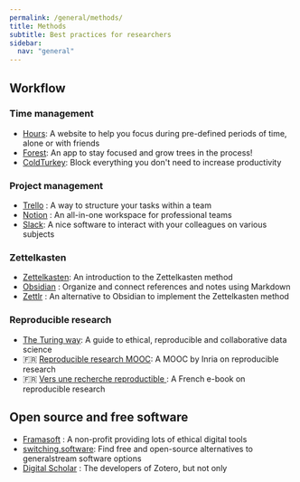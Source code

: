 ```yaml
---
permalink: /general/methods/
title: Methods
subtitle: Best practices for researchers
sidebar:
  nav: "general"
---
```


## Workflow

### Time management

- [Hours](https://hours.zone/): A website to help you focus during pre-defined periods of time, alone or with friends
- [Forest](https://www.forestapp.cc/): An app to stay focused and grow trees in the process!
- [ColdTurkey](https://getcoldturkey.com/): Block everything you don't need to increase productivity

### Project management

- [Trello](https://trello.com/) : A way to structure your tasks within a team
- [Notion](https://www.notion.so/) : An all-in-one workspace for professional teams
- [Slack](https://slack.com/intl/fr-fr): A nice software to interact with your colleagues on various subjects

### Zettelkasten

- [Zettelkasten](https://zettelkasten.de/introduction/): An introduction to the Zettelkasten method
- [Obsidian](https://obsidian.md/) : Organize and connect references and notes using Markdown
- [Zettlr](https://www.zettlr.com/) : An alternative to Obsidian to implement the Zettelkasten method

### Reproducible research

- [The Turing way](https://the-turing-way.netlify.app/welcome): A guide to ethical, reproducible and collaborative data science
- 🇫🇷 [Reproducible research MOOC](https://www.fun-mooc.fr/en/courses/reproducible-research-methodological-principles-transparent-scie/): A MOOC by Inria on reproducible research
- 🇫🇷 [Vers une recherche reproductible ](https://rr-france.github.io/bookrr/): A French e-book on reproducible research

## Open source and free software

- [Framasoft](https://framasoft.org/en/) : A non-profit providing lots of ethical digital tools
- [switching.software](https://switching.software/): Find free and open-source alternatives to generalstream software options
- [Digital Scholar](https://digitalscholar.org/) : The developers of Zotero, but not only